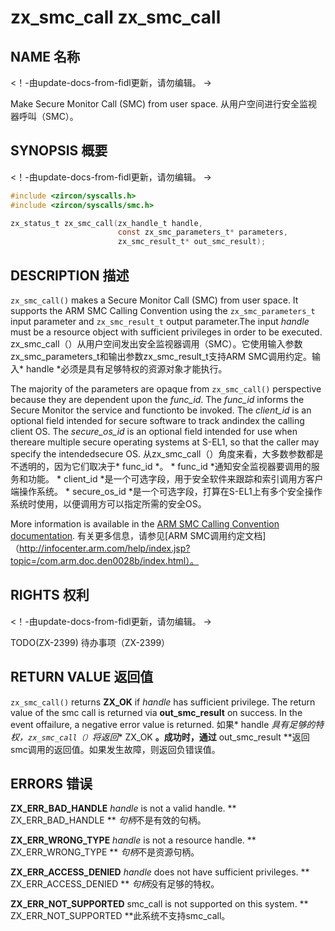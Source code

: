  
# zx_smc_call  zx_smc_call 

 
## NAME  名称 

<!-- Updated by update-docs-from-fidl, do not edit. -->  <！-由update-docs-from-fidl更新，请勿编辑。 ->

Make Secure Monitor Call (SMC) from user space.  从用户空间进行安全监视器呼叫（SMC）。

 
## SYNOPSIS  概要 

<!-- Updated by update-docs-from-fidl, do not edit. -->  <！-由update-docs-from-fidl更新，请勿编辑。 ->

```c
#include <zircon/syscalls.h>
#include <zircon/syscalls/smc.h>

zx_status_t zx_smc_call(zx_handle_t handle,
                        const zx_smc_parameters_t* parameters,
                        zx_smc_result_t* out_smc_result);
```
 

 
## DESCRIPTION  描述 

`zx_smc_call()` makes a Secure Monitor Call (SMC) from user space. It supports the ARM SMC Calling Convention using the `zx_smc_parameters_t` input parameter and `zx_smc_result_t` output parameter.The input *handle* must be a resource object with sufficient privileges in order to be executed. zx_smc_call（）从用户空间发出安全监视器调用（SMC）。它使用输入参数zx_smc_parameters_t和输出参数zx_smc_result_t支持ARM SMC调用约定。输入* handle *必须是具有足够特权的资源对象才能执行。

The majority of the parameters are opaque from `zx_smc_call()` perspective because they are dependent upon the *func_id*. The *func_id* informs the Secure Monitor the service and functionto be invoked. The *client_id* is an optional field intended for secure software to track andindex the calling client OS. The *secure_os_id* is an optional field intended for use when thereare multiple secure operating systems at S-EL1, so that the caller may specify the intendedsecure OS. 从zx_smc_call（）角度来看，大多数参数都是不透明的，因为它们取决于* func_id *。 * func_id *通知安全监视器要调用的服务和功能。 * client_id *是一个可选字段，用于安全软件来跟踪和索引调用方客户端操作系统。 * secure_os_id *是一个可选字段，打算在S-EL1上有多个安全操作系统时使用，以便调用方可以指定所需的安全OS。

More information is available in the [ARM SMC Calling Convention documentation]( http://infocenter.arm.com/help/index.jsp?topic=/com.arm.doc.den0028b/index.html). 有关更多信息，请参见[ARM SMC调用约定文档]（http://infocenter.arm.com/help/index.jsp?topic=/com.arm.doc.den0028b/index.html）。

 

 
## RIGHTS  权利 

<!-- Updated by update-docs-from-fidl, do not edit. -->  <！-由update-docs-from-fidl更新，请勿编辑。 ->

TODO(ZX-2399)  待办事项（ZX-2399）

 
## RETURN VALUE  返回值 

`zx_smc_call()` returns **ZX_OK** if *handle* has sufficient privilege. The return value of the smc call is returned via **out_smc_result** on success. In the event offailure, a negative error value is returned. 如果* handle *具有足够的特权，`zx_smc_call（）`将返回** ZX_OK **。成功时，通过** out_smc_result **返回smc调用的返回值。如果发生故障，则返回负错误值。

 
## ERRORS  错误 

**ZX_ERR_BAD_HANDLE**  *handle* is not a valid handle.  ** ZX_ERR_BAD_HANDLE ** *句柄*不是有效的句柄。

**ZX_ERR_WRONG_TYPE**  *handle* is not a resource handle.  ** ZX_ERR_WRONG_TYPE ** *句柄*不是资源句柄。

**ZX_ERR_ACCESS_DENIED**  *handle* does not have sufficient privileges.  ** ZX_ERR_ACCESS_DENIED ** *句柄*没有足够的特权。

**ZX_ERR_NOT_SUPPORTED**  smc_call is not supported on this system.  ** ZX_ERR_NOT_SUPPORTED **此系统不支持smc_call。

